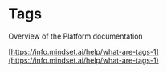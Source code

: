 # Tags

Overview of the Platform documentation



[https://info.mindset.ai/help/what-are-tags-1](https://info.mindset.ai/help/what-are-tags-1)
